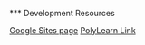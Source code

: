 *** Development Resources

[Google Sites page](https://sites.google.com/site/polysummerrobotics/home)
[PolyLearn Link](https://polylearn.calpoly.edu/AY_2017-2018/mod/ouwiki/view.php?id=102466)
